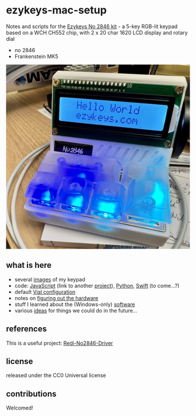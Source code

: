 # ezykeys-mac-setup

Notes and scripts for the [Ezykeys No 2846 kit](https://ezykeys.com/) - a 5-key RGB-lit keypad based on a WCH CH552 chip, with 2 x 20 char 1620 LCD display and rotary dial

- no 2846
- Frankenstein MK5

![a keypad with 5 keys lit in blue and a raised LCD screen, looking like a miniature old-style PC](./img/first-assembly.jpeg)
## what is here

- several [images](img/) of my keypad
- code: [JavaScript](js/) (link to another [project]((https://github.com/RediPanda/Redi-No2846-Driver))), [Python](python/), [Swift](swift/) (to come...?)
- default [Vial configuration](2846-default.vil)
- notes on [figuring out the hardware](mk5-2846.md)
- stuff I learned about the (Windows-only) [software](win-sw.md)
- various [ideas](ideas.md) for things we could do in the future...

## references

This is a useful project: [Redi-No2846-Driver](https://github.com/RediPanda/Redi-No2846-Driver)

## license

released under the CC0 Universal license

## contributions

Welcomed!
